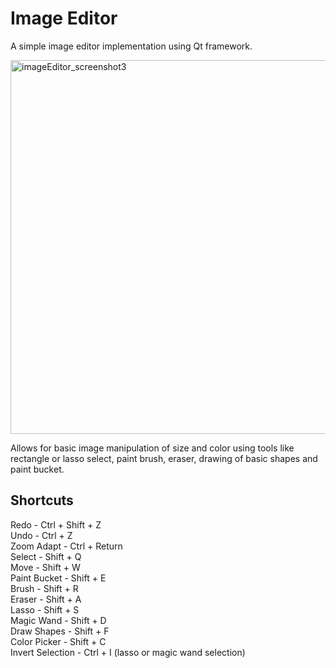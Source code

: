 # Image Editor

A simple image editor implementation using Qt framework.

<img width="598" alt="imageEditor_screenshot3" src="https://github.com/user-attachments/assets/77a6b42f-8c53-4735-9c52-95814a05c8e2">

Allows for basic image manipulation of size and color using tools like\
rectangle or lasso select, paint brush, eraser, drawing of basic shapes and paint bucket.

## Shortcuts

Redo - Ctrl + Shift + Z\
Undo - Ctrl + Z\
Zoom Adapt - Ctrl + Return\
Select - Shift + Q\
Move - Shift + W\
Paint Bucket - Shift + E\
Brush - Shift + R\
Eraser - Shift + A\
Lasso - Shift + S\
Magic Wand - Shift + D\
Draw Shapes - Shift + F\
Color Picker - Shift + C\
Invert Selection - Ctrl + I (lasso or magic wand selection)

